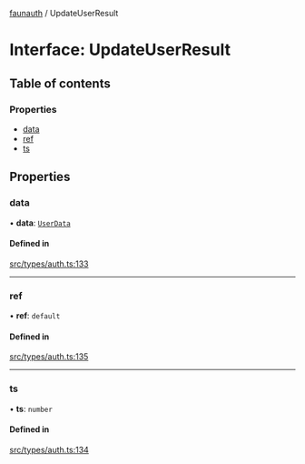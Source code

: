 [faunauth](../index.md) / UpdateUserResult

# Interface: UpdateUserResult

## Table of contents

### Properties

- [data](UpdateUserResult.md#data)
- [ref](UpdateUserResult.md#ref)
- [ts](UpdateUserResult.md#ts)

## Properties

### data

• **data**: [`UserData`](UserData.md)

#### Defined in

[src/types/auth.ts:133](https://github.com/alexnitta/faunauth/blob/7e6e39b/src/types/auth.ts#L133)

___

### ref

• **ref**: `default`

#### Defined in

[src/types/auth.ts:135](https://github.com/alexnitta/faunauth/blob/7e6e39b/src/types/auth.ts#L135)

___

### ts

• **ts**: `number`

#### Defined in

[src/types/auth.ts:134](https://github.com/alexnitta/faunauth/blob/7e6e39b/src/types/auth.ts#L134)
